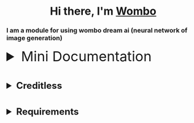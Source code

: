 <h1 align="center">Hi there, I'm <a href="https://github.com/pokedim13/WOMBO" target="_blank">Wombo</a> 

### I am a module for using wombo dream ai (neural network of image generation)


<details>
<summary style="font-size: 36px">Mini Documentation</summary>

<details>
<summary style="font-size: 24px; padding-left: 6vh;">Asynchronous and synchronous module</summary>

```
from wombo import AsyncDream # async
from wombo import Dream # sync
```

</details>

#

<details>
<summary style="font-size: 24px; padding-left: 6vh;">Create a task</summary>

- since all actions are the same in both versions, I will consider only one module, namely the asynchronous
```
dream = AsyncDream()
task = await dream.create_task(prompt: str, style: int)
```
- The list of styles will be available via github

</details>

#

<details>
<summary style="font-size: 24px; padding-left: 6vh;">Check a task (complite or no)</summary>

```
task = await dream.check_task(task.id) 
# To get information about readiness in bool format

task = await dream.check_task(task.id, False) 
# To get information about readiness
```

</details>

#

<details>
<summary style="font-size: 24px; padding-left: 6vh;">Create gif</summary>

- photo_url_list Only the already generated image has. To check the image, use check_task(). Return io.BytesIO()
```
gif = await dream.gif(task.photo_url_list)

gif = await dream.gif(task.photo_url_list, thread=False)
# Used if you don't want to use an asynchronous thread.
# to generate a gif, it is true since the generation is quite long
# Generation in the thread is not available for the synchronous library
```

</details>

#

<details>
<summary style="font-size: 24px; padding-left: 6vh;">Generate</summary>

- 1 command to receive, reply immediately. without checks via check_task()
```
gif = await dream.generate(taxt:str, syle: int, gif: bool)

```

</details>
</details>

#

<details>
<summary style="font-size: 24px; font-weight: bold;">Creditless</summary>

- [@mayneryt](https://vk.com/mayneryt) her give me algoritm
- [@pokedim13](https://vk.com/h3try) me

</details>

#

<details>
<summary style="font-size: 24px; font-weight: bold;">Requirements</summary>

- [httpx](https://pypi.org/project/httpx/)
- [pillow](https://pypi.org/project/Pillow/)
- [pydantic](https://pypi.org/project/pydantic/)

</details>
